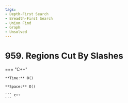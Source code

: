```yaml
---
tags:
- Depth-First Search
- Breadth-First Search
- Union Find
- Graph
- Unsolved
---
```



# 959. Regions Cut By Slashes

=== "C++"

    **Time:** O()

    **Space:** O()

    ``` c++
    ```